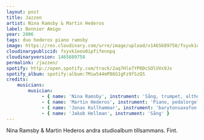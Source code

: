 ```yaml
---
layout: post
title: Jazzen
artist: Nina Ramsby & Martin Hederos
label: Bonnier Amigo
year: 2006
tags: duo hederos piano ramsby
image: https://res.cloudinary.com/urre/image/upload/v1465689758/fsyvk1eoo0ipfifennpq.jpg
cloudinarypublicid: fsyvk1eoo0ipfifennpq
cloudinaryversion: 1465689758
permalink: /jazzen/
spotify: http://open.spotify.com/track/2aq7Hle7YP0DcSOlUVx9Jx
spotify_album: spotify:album:7Miw544mP86G1gFz9fSzQS
credits:
    musicians:
        musician:
             - { name: 'Nina Ramsby', instrument: 'Sång, trumpet, althorn, munspel, basklarinett' }
             - { name: 'Martin Hederos', instrument: 'Piano, pedalorgel, fiol' }
             - { name: 'Jonas Kullhammar', instrument: 'barytonsaxofon' }
             - { name: 'Jakob Hellman', instrument: 'Sång' }
---
```


Nina Ramsby &amp; Martin Hederos andra studioalbum tillsammans. Fint.